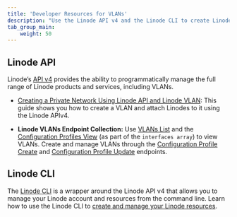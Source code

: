 ```yaml
---
title: 'Developer Resources for VLANs'
description: "Use the Linode API v4 and the Linode CLI to create Linode Virtual LANs. You can create secure and private networks in the cloud using Linode Virtual LANs."
tab_group_main:
    weight: 50
---
```


## Linode API

Linode’s [API v4](/docs/api) provides the ability to programmatically manage the full range of Linode products and services, including VLANs.

- [Creating a Private Network Using Linode API and Linode VLAN](/docs/guides/vlan-api/): This guide shows you how to create a VLAN and attach Linodes to it using the Linode APIv4.

-  **Linode VLANs Endpoint Collection:** Use [VLANs List](/docs/api/networking/#vlans-list) and the [Configuration Profiles View](/docs/api/linode-instances/#configuration-profile-view) (as part of the `interfaces array`) to view VLANs. Create and manage VLANs through the [Configuration Profile Create](/docs/api/linode-instances/#configuration-profile-create) and [Configuration Profile Update](/docs/api/linode-instances/#configuration-profile-update) endpoints.

## Linode CLI

The [Linode CLI](https://github.com/linode/linode-cli) is a wrapper around the Linode API v4 that allows you to manage your Linode account and resources from the command line. Learn how to use the Linode CLI to [create and manage your Linode resources](/docs/platform/api/linode-cli/).
